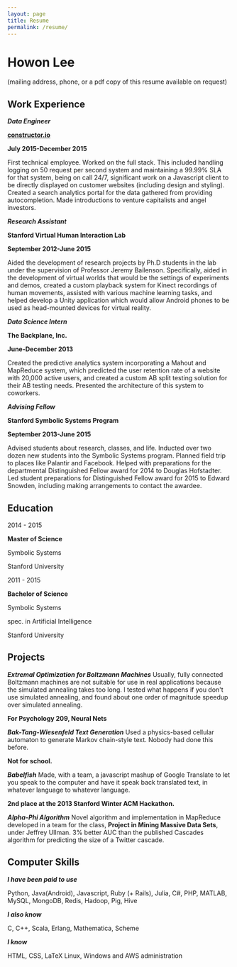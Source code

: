 ```yaml
---
layout: page
title: Resume
permalink: /resume/
---
```


Howon Lee
===

(mailing address, phone, or a pdf copy of this resume available on request)

Work Experience
---

***Data Engineer***

**[constructor.io](http://constructor.io)**

**July 2015-December 2015**

First technical employee. Worked on the full stack. This included handling logging on 50 request per second system and maintaining a 99.99% SLA for that system, being on call 24/7, significant work on a Javascript client to be directly displayed on customer websites (including design and styling). Created a search analytics portal for the data gathered from providing autocompletion. Made introductions to venture capitalists and angel investors.

***Research Assistant***

**Stanford Virtual Human Interaction Lab**

**September 2012-June 2015**

Aided the development of research projects by Ph.D students in the lab under the supervision of Professor Jeremy Bailenson. Specifically, aided in the development of virtual worlds that would be the settings of experiments and demos, created a custom playback system for Kinect recordings of human movements, assisted with various machine learning tasks, and helped develop a Unity application which would allow Android phones to be used as head-mounted devices for virtual reality.


***Data Science Intern***

**The Backplane, Inc.**

**June-December 2013**

Created the predictive analytics system incorporating a Mahout and MapReduce system, which predicted the user retention rate of a website with 20,000 active users, and created a custom AB split testing solution for their AB testing needs. Presented the architecture of this system to coworkers.


***Advising Fellow***

**Stanford Symbolic Systems Program**

**September 2013-June 2015**

Advised students about research, classes, and life. Inducted over two dozen new students into the Symbolic Systems program. Planned field trip to places like Palantir and Facebook. Helped with preparations for the departmental Distinguished Fellow award for 2014 to Douglas Hofstadter. Led student preparations for Distinguished Fellow award for 2015 to Edward Snowden, including making arrangements to contact the awardee.

Education
---

2014 - 2015

**Master of Science**

Symbolic Systems

Stanford University


2011 - 2015

**Bachelor of Science**

Symbolic Systems

spec. in Artificial Intelligence

Stanford University

Projects
---

***Extremal Optimization for Boltzmann Machines***
Usually, fully connected Boltzmann machines are not suitable for use in real applications because the simulated annealing takes too long. I tested what happens if you don't use simulated annealing, and found about one order of magnitude speedup over simulated annealing.

**For Psychology 209, Neural Nets**

***Bak-Tang-Wiesenfeld Text Generation***
Used a physics-based cellular automaton to generate Markov chain-style text. Nobody had done this before.

**Not for school.**

***Babelfish***
Made, with a team, a javascript mashup of Google Translate to let you speak to the computer and have it speak back translated text, in whatever language to whatever language.

**2nd place at the 2013 Stanford Winter ACM Hackathon.**

***Alpha-Phi Algorithm***
Novel algorithm and implementation in MapReduce developed in a team for the class, **Project in Mining Massive Data Sets**, under Jeffrey Ullman. 3% better AUC than the published Cascades algorithm for predicting the size of a Twitter cascade.

Computer Skills
----

***I have been paid to use***

Python, Java(Android), Javascript, Ruby (+ Rails), Julia, C#, PHP, MATLAB, MySQL, MongoDB, Redis, Hadoop, Pig, Hive

***I also know***

C, C++, Scala, Erlang, Mathematica, Scheme

***I know***

HTML, CSS, LaTeX
Linux, Windows and AWS administration
